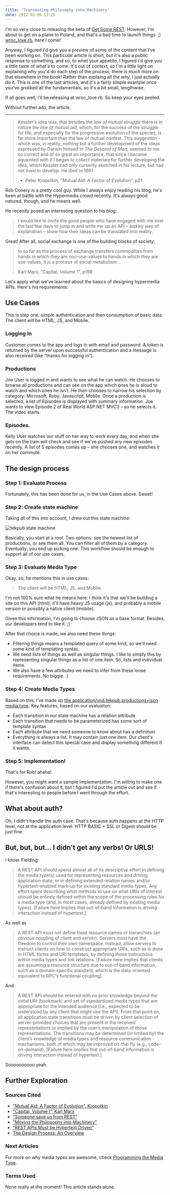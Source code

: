 ```yaml
---
title: "Transmuting Philosophy into Machinery"
date: 2012-03-06 13:28
---
```


I'm so very close to releasing the beta of [Get Some REST](http://getsomere.st). 
However, I'm about to get on a plane to Poland, and that's a bad time to launch
things. ;) [wroc\_love.rb](http://wrocloverb.com/), here I come!

Anyway, I figured I'd give you a preview of some of the content that I've been
working on. This particular article is short, but it's also a public response
to something, and so, to whet your appetite, I figured I'd give you a little
taste of what's to come. It's out of context, so I'm a little light on
explaining why you'd do each step of the process; there is much more on that
elsewhere in the book! Rather than explaing all the _why_, I just actually do
it. This is one of the last articles, and it's a fairly simple example once
you've grokked all the fundamentals, so it's a bit small, lengthwise.

If all goes well, I'll be releasing at wroc\_love.rb. So keep your eyes peeled.

Without further ado, the article.

<hr/> 

> Kessler's idea was, that besides _the law of mutual struggle_ there is in
> nature _the law of mutual aid_, which, for the success of the struggle for
> life, and especially for the progressive evolution of the species, is far
> more important than the law of mutual contest. This suggestion - which was,
> in reality, nothing but a further development of the ideas expressed by
> Darwin himself in _The Descent of Man_, seemed to me so correct and of so
> great an importance, that since I became aquainted with it I began to collect
> materials for further developing the idea, which Kessler had only cursorily
> sketched in his lecture, but had not lived to develop. He died in 1881.
> 
> - Peter Kropotkin, "Mutual Aid: A Factor of Evolution", p21


Rob Conery is a pretty cool guy. While I always enjoy reading his blog, he's
been at battle with the Hypermedia crowd recently. It's always good natured,
though, and he means well.

He recently posed an interesting question to his blog:

> I would like to invite the good people who have engaged with me over the last
> few days to jump in and write me up an API – and by way of explanation – show
> how their ideas can be translated into reality.

Great! After all, social exchange is one of the building blocks of society:

> In so far as the process of exchange transfers commodities from hands in
> which they are non-use-values to hands in which they are use-values, it is a
> process of social metabolism.
> 
> Karl Marx, "Capital, Volume 1", p198

Let's apply what we've learned about the basics of designing
hypermedia APIs. Here's his requirements:

## Use Cases

This is step one: simple authentication and then consumption of basic data. The client will be HTML, JS, and Mobile.

### Logging In

Customer comes to the app and logs in with email and password. A token is returned by the server upon successful authentication and a message is also received (like “thanks for logging in”).

### Productions

Joe User is logged in and wants to see what he can watch. He chooses to browse all productions and can see on the app which ones he is aloud to watch and which ones he isn’t. He then chooses to narrow his selection by category: Microsoft, Ruby, Javascript, Mobile. Once a production is selected, a list of Episodes is displayed with summary information. Joe wants to view Episode 2 of Real World ASP.NET MVC3 – so he selects it. The video starts.

### Episodes.

Kelly User watches our stuff on her way to work every day, and when she gets on the train will check and see if we’ve pushed any new episodes recently. A list of 5 episodes comes up – she chooses one, and watches it on her commute.


## The design process

### Step 1: Evaluate Process

Fortunately, this has been done for us, in the Use Cases above. Sweet!

### Step 2: Create state machine

Taking all of this into account, I drew out this state machine:

![tekpub state machine](/images/tekpub_state_machine.png)

Basically, you start at a root. Two options: see the newest list of
productions, or see them all. You can filter all of them by a category.
Eventually, you end up picking one. This workflow should be enough to support
all of our use cases.

### Step 3: Evaluate Media Type

Okay, so, he mentions this in use cases:

> The client will be HTML, JS, and Mobile.

I'm not 100% sure what he means here: I think it's that we'll be building a
site on this API (html), it'll have heavy JS usage (js), and probably a mobile
version or possibly a native client (mobile).

Given this information, I'm going to choose JSON as a base format. Besides,
our developers tend to like it. ;)

After that choice is made, we also need these things:

- Filtering things means a templated query of some kind, so we'll need some
  kind of templating syntax.
- We need lists of things as well as singular things. I like to simply this by
  representing singular things as a list of one item. So, lists and individual
  items.
- We also have a few attributes we need to infer from these loose requirements.
  No biggie. :)

### Step 4: Create Media Types

Based on this, I've made up [the application/vnd.tekpub.productions+json media type](/tekpub-productions.html). Key features, based on our evaluation:

- Each transition in our state machine has a relation attribute
- Each transition that needs to be parameterized has some sort of template
  syntax
- Each attribute that we need someone to know about has a definition
- Everything is always a list. It may contain just one item. Our client's
  interface can detect this special case and display something different if it
  wants.

### Step 5: Implementation!

That's for Rob! ahaha!

However, you might want a sample implementation. I'm willing to make one if
there's confusion about it, but I figured I'd put the article out and see if
that's interesting to people before I went through the effort.

## What about auth?

Oh, I didn't handle the auth case. That's because auth happens at the HTTP
level, not at the application level. HTTP BASIC + SSL or Digest should be just
fine.

## But, but, but... I didn't get any verbs! Or URLS!

I know. Fielding:

> A REST API should spend almost all of its descriptive effort in defining the
> media type(s) used for representing resources and driving application state,
> or in defining extended relation names and/or hypertext-enabled mark-up for
> existing standard media types. Any effort spent describing what methods to
> use on what URIs of interest should be entirely defined within the scope of
> the processing rules for a media type (and, in most cases, already defined by
> existing media types). [Failure here implies that out-of-band information is
> driving interaction instead of hypertext.]

As well as

> A REST API must not define fixed resource names or hierarchies (an obvious
> coupling of client and server). Servers must have the freedom to control
> their own namespace. Instead, allow servers to instruct clients on how to
> construct appropriate URIs, such as is done in HTML forms and URI templates,
> by defining those instructions within media types and link relations.
> [Failure here implies that clients are assuming a resource structure due to
> out-of band information, such as a domain-specific standard, which is the
> data-oriented equivalent to RPC's functional coupling].

And 

> A REST API should be entered with no prior knowledge beyond the initial URI
> (bookmark) and set of standardized media types that are appropriate for the
> intended audience (i.e., expected to be understood by any client that might
> use the API). From that point on, all application state transitions must be
> driven by client selection of server-provided choices that are present in the
> received representations or implied by the user’s manipulation of those
> representations. The transitions may be determined (or limited by) the
> client’s knowledge of media types and resource communication mechanisms, both
> of which may be improved on-the-fly (e.g., code-on-demand). [Failure here
> implies that out-of-band information is driving interaction instead of
> hypertext.]

Soooooooooo yeah.

## Further Exploration

### Sources Cited

* ["Mutual Aid: A Factor of Evolution", Kropotkin](http://www.amazon.com/Mutual-Aid-Evolution-Peter-Kropotkin/dp/0875580246)
* ["Capital, Volume I", Karl Marx](http://www.amazon.com/Capital-Critique-Political-Economy-Classics/dp/0140445684/ref=sr_1_1?s=books&ie=UTF8&qid=1331214700&sr=1-1)
* ["Someone save us from REST"](http://wekeroad.com/2012/02/28/someone-save-us-from-rest/)
* ["Moving the Philosophy into Machinery"](http://wekeroad.com/2012/03/03/moving-the-philosophy-into-machinery/)
* ["REST APIs Must be Hypertext Driven"](http://roy.gbiv.com/untangled/2008/rest-apis-must-be-hypertext-driven)
* [The Design Process: An Overview](/nodes/the-design-process-an-overview)

### Next Articles

For more on why media types are awesome, check [Programming the Media Type](#).

### Terms Used

None really at the moment! This article stands alone.

